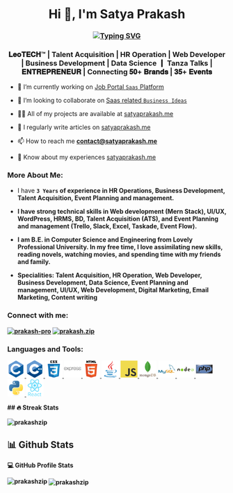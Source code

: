 <h1 align="center">Hi 👋, I'm Satya Prakash</h1>
<h3 align="center"><a href="https://git.io/typing-svg"><img src="https://readme-typing-svg.herokuapp.com?font=Fira+Code&pause=1000&center=true&vCenter=true&width=435&lines=Entrepreneur;HR+Opperations;Talent+Acquisition;Data+Science+Trainee" alt="Typing SVG" /></a></h3>
<h3 align="center">𝐋𝐞𝐨𝐓𝐄𝐂𝐇™ | Talent Acquisition | HR Operation | Web Developer | Business Development | Data Science ┃ Tanza Talks | 𝐄𝐍𝐓𝐑𝐄𝐏𝐑𝐄𝐍𝐄𝐔𝐑 | Connecting 𝟓𝟎+ 𝐁𝐫𝐚𝐧𝐝𝐬 | 𝟑𝟓+ 𝐄𝐯𝐞𝐧𝐭𝐬</h3>

- 🔭 I’m currently working on [Job Portal `Saas` Platform](https://satyaprakash.me)

- 👯 I’m looking to collaborate on [Saas related `Business Ideas`](https://satyaprakash.me)

- 👨‍💻 All of my projects are available at [satyaprakash.me](https://satyaprakash.me)

- 📝 I regularly write articles on [satyaprakash.me](https://satyaprakash.me)

- 📫 How to reach me **contact@satyaprakash.me**

- 📄 Know about my experiences [satyaprakash.me](https://satyaprakash.me)

<h3 align="left">More About Me:</h3>
<p align="left">
  
- I have <b>`3 Years`<b> of experience in HR Operations, Business Development, Talent Acquisition, Event Planning and management.

- I have strong technical skills in Web development (Mern Stack), UI/UX, WordPress, HRMS, BD, Talent Acquisition (ATS), and Event Planning and management (Trello, Slack, Excel, Taskade, Event Flow).

- I am B.E. in Computer Science and Engineering from Lovely Professional University.
In my free time, I love assimilating new skills, reading novels, watching movies, and spending time with my friends and family.

- <b>Specialities:</b> Talent Acquisition, HR Operation, Web Developer, Business Development, Data Science, Event Planning and management, UI/UX, Web Development, Digital Marketing, Email Marketing, Content writing

<h3 align="left">Connect with me:</h3>
<p align="left">
<a href="https://linkedin.com/in/prakash-pro" target="blank"><img align="center" src="https://raw.githubusercontent.com/rahuldkjain/github-profile-readme-generator/master/src/images/icons/Social/linked-in-alt.svg" alt="prakash-pro" height="30" width="40" /></a>
<a href="https://instagram.com/prakash.zip" target="blank"><img align="center" src="https://raw.githubusercontent.com/rahuldkjain/github-profile-readme-generator/master/src/images/icons/Social/instagram.svg" alt="prakash.zip" height="30" width="40" /></a>
</p>

<h3 align="left">Languages and Tools:</h3>
<p align="left"> <a href="https://www.cprogramming.com/" target="_blank" rel="noreferrer"> <img src="https://raw.githubusercontent.com/devicons/devicon/master/icons/c/c-original.svg" alt="c" width="40" height="40"/> </a> <a href="https://www.w3schools.com/cpp/" target="_blank" rel="noreferrer"> <img src="https://raw.githubusercontent.com/devicons/devicon/master/icons/cplusplus/cplusplus-original.svg" alt="cplusplus" width="40" height="40"/> </a> <a href="https://www.w3schools.com/css/" target="_blank" rel="noreferrer"> <img src="https://raw.githubusercontent.com/devicons/devicon/master/icons/css3/css3-original-wordmark.svg" alt="css3" width="40" height="40"/> </a> <a href="https://expressjs.com" target="_blank" rel="noreferrer"> <img src="https://raw.githubusercontent.com/devicons/devicon/master/icons/express/express-original-wordmark.svg" alt="express" width="40" height="40"/> </a> <a href="https://www.w3.org/html/" target="_blank" rel="noreferrer"> <img src="https://raw.githubusercontent.com/devicons/devicon/master/icons/html5/html5-original-wordmark.svg" alt="html5" width="40" height="40"/> </a> <a href="https://www.java.com" target="_blank" rel="noreferrer"> <img src="https://raw.githubusercontent.com/devicons/devicon/master/icons/java/java-original.svg" alt="java" width="40" height="40"/> </a> <a href="https://developer.mozilla.org/en-US/docs/Web/JavaScript" target="_blank" rel="noreferrer"> <img src="https://raw.githubusercontent.com/devicons/devicon/master/icons/javascript/javascript-original.svg" alt="javascript" width="40" height="40"/> </a> <a href="https://www.mongodb.com/" target="_blank" rel="noreferrer"> <img src="https://raw.githubusercontent.com/devicons/devicon/master/icons/mongodb/mongodb-original-wordmark.svg" alt="mongodb" width="40" height="40"/> </a> <a href="https://www.mysql.com/" target="_blank" rel="noreferrer"> <img src="https://raw.githubusercontent.com/devicons/devicon/master/icons/mysql/mysql-original-wordmark.svg" alt="mysql" width="40" height="40"/> </a> <a href="https://nodejs.org" target="_blank" rel="noreferrer"> <img src="https://raw.githubusercontent.com/devicons/devicon/master/icons/nodejs/nodejs-original-wordmark.svg" alt="nodejs" width="40" height="40"/> </a> <a href="https://www.php.net" target="_blank" rel="noreferrer"> <img src="https://raw.githubusercontent.com/devicons/devicon/master/icons/php/php-original.svg" alt="php" width="40" height="40"/> </a> <a href="https://www.python.org" target="_blank" rel="noreferrer"> <img src="https://raw.githubusercontent.com/devicons/devicon/master/icons/python/python-original.svg" alt="python" width="40" height="40"/> </a> <a href="https://reactjs.org/" target="_blank" rel="noreferrer"> <img src="https://raw.githubusercontent.com/devicons/devicon/master/icons/react/react-original-wordmark.svg" alt="react" width="40" height="40"/> </a> </p>
## 🔥 Streak Stats

<p><img align="center" src="https://github-readme-streak-stats.herokuapp.com/?user=prakashzip&theme=algolia" alt="prakashzip" /></p>

## 📊 Github Stats

<b>💻 GitHub Profile Stats</b>

<p><img align="left" src="https://github-readme-stats.vercel.app/api/top-langs?username=prakashzip&show_icons=true&locale=en&layout=compact&theme=algolia" alt="prakashzip" /></p>

<p>&nbsp;<img align="center" src="https://github-readme-stats.vercel.app/api?username=prakashzip&show_icons=true&locale=en&theme=algolia" alt="prakashzip" height="165" /></p>


<!---
PrakashZip/PrakashZip is a ✨ special ✨ repository because its `README.md` (this file) appears on your GitHub profile.
You can click the Preview link to take a look at your changes.
--->
